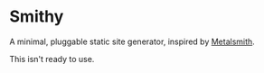 # Smithy

A minimal, pluggable static site generator, inspired by [Metalsmith](http://www.metalsmith.io).

This isn't ready to use.
